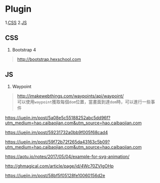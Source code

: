 # Plugin
1.[CSS](#css)
2.[JS](#js)
## <span id="css">CSS</span>
1. Bootstrap 4
> http://bootstrap.hexschool.com

## <span id="js">JS</span>
1. Waypoint
> http://imakewebthings.com/waypoints/api/waypoint/<br>
> 可以使用`waypoint`獲取每個`dom`位置，當畫面到達`dom`時，可以進行一些事件

https://juejin.im/post/5a08e5c55188252abc5dd96f?utm_medium=hao.caibaojian.com&utm_source=hao.caibaojian.com

https://juejin.im/post/59231732a0bb9f005f68cad4

https://juejin.im/post/59f72b72f265da43163c5b09?utm_medium=hao.caibaojian.com&utm_source=hao.caibaojian.com

https://aotu.io/notes/2017/05/04/example-for-svg-animation/

http://ghmagical.com/article/page/id/4Wc70ZVIgOHp

https://juejin.im/post/58bf5f05128fe10060156d2e
